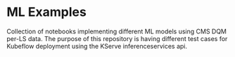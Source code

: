 # ML Examples

Collection of notebooks implementing different ML models using CMS DQM per-LS data. The purpose of this repository is having different test cases for Kubeflow deployment using the KServe inferenceservices api.
